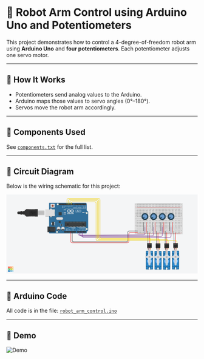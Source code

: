 # 🤖 Robot Arm Control using Arduino Uno and Potentiometers

This project demonstrates how to control a 4-degree-of-freedom robot arm using **Arduino Uno** and **four potentiometers**. Each potentiometer adjusts one servo motor.

---

## 🧠 How It Works

- Potentiometers send analog values to the Arduino.
- Arduino maps those values to servo angles (0°–180°).
- Servos move the robot arm accordingly.

---

## 🔧 Components Used

See [`components.txt`](./components.txt) for the full list.

---

## 🔌 Circuit Diagram

Below is the wiring schematic for this project:

![Circuit Diagram](./circuit_diagram.png)

---

## 💾 Arduino Code

All code is in the file: [`robot_arm_control.ino`](./robot_arm_control.ino)

---

## 📸 Demo

![Demo](./images/demo.jpg)
